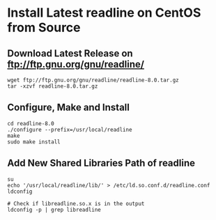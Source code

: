 # Install Latest readline on CentOS from Source

## Download Latest Release on <ftp://ftp.gnu.org/gnu/readline/>

    wget ftp://ftp.gnu.org/gnu/readline/readline-8.0.tar.gz
    tar -xzvf readline-8.0.tar.gz

## Configure, Make and Install

    cd readline-8.0
    ./configure --prefix=/usr/local/readline
    make
    sudo make install

## Add New Shared Libraries Path of readline

    su
    echo '/usr/local/readline/lib/' > /etc/ld.so.conf.d/readline.conf
    ldconfig
      
    # Check if libreadline.so.x is in the output
    ldconfig -p | grep libreadline
